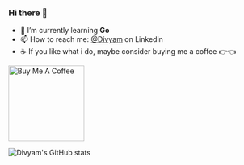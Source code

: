 ### Hi there 👋

- 🌱 I’m currently learning **Go**
- 📫 How to reach me: [@Divyam](https://www.linkedin.com/in/divyamazad) on Linkedin
- ☕ If you like what i do, maybe consider buying me a coffee 👉👈 

<a href="https://www.buymeacoffee.com/nihaldivyam" target="_blank"><img src="https://cdn.buymeacoffee.com/buttons/v2/default-red.png" alt="Buy Me A Coffee" width="150" ></a>

![Divyam's GitHub stats](https://github-readme-stats.vercel.app/api?username=nihaldivyam&show_icons=true&theme=cobalt)
